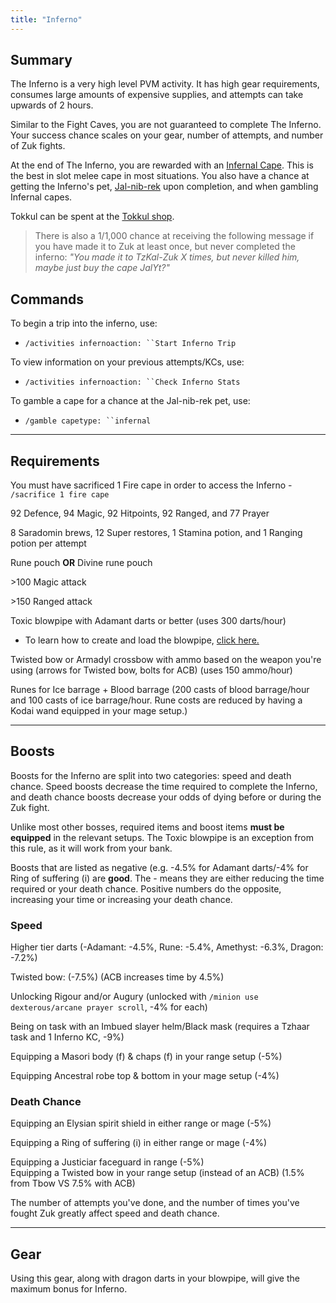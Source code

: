 ```yaml
---
title: "Inferno"
---
```


## Summary

The Inferno is a very high level PVM activity. It has high gear requirements, consumes large amounts of expensive supplies, and attempts can take upwards of 2 hours.

Similar to the Fight Caves, you are not guaranteed to complete The Inferno. Your success chance scales on your gear, number of attempts, and number of Zuk fights.

At the end of The Inferno, you are rewarded with an [Infernal Cape](https://oldschool.runescape.wiki/w/Infernal_cape). This is the best in slot melee cape in most situations. You also have a chance at getting the Inferno's pet, [Jal-nib-rek](https://oldschool.runescape.wiki/w/Jal-nib-rek) upon completion, and when gambling Infernal capes.

Tokkul can be spent at the [Tokkul shop](https://wiki.oldschool.gg/bosses/fight-caves/tokkul-shop).

> There is also a 1/1,000 chance at receiving the following message if you have made it to Zuk at least once, but never completed the inferno: _"You made it to TzKal-Zuk X times, but never killed him, maybe just buy the cape JalYt?"_

## Commands

To begin a trip into the inferno, use:

- `/activities infernoaction: ``Start Inferno Trip`

To view information on your previous attempts/KCs, use:

- `/activities infernoaction: ``Check Inferno Stats`

To gamble a cape for a chance at the Jal-nib-rek pet, use:

- `/gamble capetype: ``infernal`

---

## Requirements

You must have sacrificed 1 Fire cape in order to access the Inferno - `/sacrifice 1 fire cape`

92 Defence, 94 Magic, 92 Hitpoints, 92 Ranged, and 77 Prayer

8 Saradomin brews, 12 Super restores, 1 Stamina potion, and 1 Ranging potion per attempt

Rune pouch **OR** Divine rune pouch

\>100 Magic attack

\>150 Ranged attack

Toxic blowpipe with Adamant darts or better (uses 300 darts/hour)

- To learn how to create and load the blowpipe, [click here.](zulrah.md#unique-items)

Twisted bow or Armadyl crossbow with ammo based on the weapon you're using (arrows for Twisted bow, bolts for ACB) (uses 150 ammo/hour)

Runes for Ice barrage + Blood barrage (200 casts of blood barrage/hour and 100 casts of ice barrage/hour. Rune costs are reduced by having a Kodai wand equipped in your mage setup.)

---

## Boosts

Boosts for the Inferno are split into two categories: speed and death chance. Speed boosts decrease the time required to complete the Inferno, and death chance boosts decrease your odds of dying before or during the Zuk fight.

Unlike most other bosses, required items and boost items **must be equipped** in the relevant setups. The Toxic blowpipe is an exception from this rule, as it will work from your bank.

Boosts that are listed as negative (e.g. -4.5% for Adamant darts/-4% for Ring of suffering (i) are **good**. The - means they are either reducing the time required or your death chance. Positive numbers do the opposite, increasing your time or increasing your death chance.

### Speed

Higher tier darts (-Adamant: -4.5%, Rune: -5.4%, Amethyst: -6.3%, Dragon: -7.2%)

Twisted bow: (-7.5%) (ACB increases time by 4.5%)

Unlocking Rigour and/or Augury (unlocked with `/minion use dexterous/arcane prayer scroll`, -4% for each)

Being on task with an Imbued slayer helm/Black mask (requires a Tzhaar task and 1 Inferno KC, -9%)

Equipping a Masori body (f) & chaps (f) in your range setup (-5%)

Equipping Ancestral robe top & bottom in your mage setup (-4%)

### Death Chance

Equipping an Elysian spirit shield in either range or mage (-5%)

Equipping a Ring of suffering (i) in either range or mage (-4%)

Equipping a Justiciar faceguard in range (-5%) \
 Equipping a Twisted bow in your range setup (instead of an ACB) (1.5% from Tbow VS 7.5% with ACB)

The number of attempts you've done, and the number of times you've fought Zuk greatly affect speed and death chance.

---

## Gear

<figure><figcaption></figcaption></figure>

Using this gear, along with dragon darts in your blowpipe, will give the maximum bonus for Inferno.
